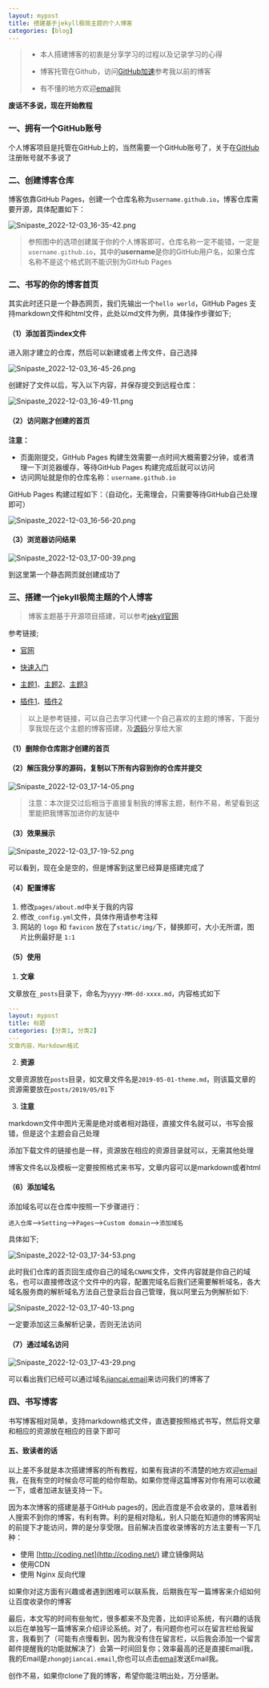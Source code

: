```yaml
---
layout: mypost
title: 搭建基于jekyll极简主题的个人博客
categories: [blog]
---
```


> - 本人搭建博客的初衷是分享学习的过程以及记录学习的心得
>
> - 博客托管在Github，访问[GitHub加速](https://jiancai.life/posts/2022/12/03/%E5%9B%BD%E5%86%85%E8%AE%BF%E9%97%AEGitHub%E5%8A%A0%E9%80%9F.html)参考我以前的博客
> - 有不懂的地方欢迎[email](mailto:zhong@jiancai.email )我

**废话不多说，现在开始教程**

### 一、拥有一个GitHub账号

个人博客项目是托管在GitHub上的，当然需要一个GitHub账号了，关于在[GitHub](github.com)注册账号就不多说了

### 二、创建博客仓库

博客依靠GitHub Pages，创建一个仓库名称为`username.github.io`，博客仓库需要开源，具体配置如下：

![Snipaste_2022-12-03_16-35-42.png](Snipaste_2022-12-03_16-35-42.png)

> 参照图中的选项创建属于你的个人博客即可，仓库名称一定不能错，一定是`username.github.io`，其中的**username**是你的GitHub用户名，如果仓库名称不是这个格式则不能识别为GitHub Pages

### 二、书写的你的博客首页

其实此时还只是一个静态网页，我们先输出一个`hello world`，GitHub Pages 支持markdown文件和html文件，此处以md文件为例，具体操作步骤如下;

#### （1）添加首页index文件

进入刚才建立的仓库，然后可以新建或者上传文件，自己选择

![Snipaste_2022-12-03_16-45-26.png](Snipaste_2022-12-03_16-45-26.png)

创建好了文件以后，写入以下内容，并保存提交到远程仓库：

![Snipaste_2022-12-03_16-49-11.png](Snipaste_2022-12-03_16-49-11.png)

#### （2）访问刚才创建的首页

**注意：**

- 页面刚提交，GitHub Pages 构建生效需要一点时间大概需要2分钟，或者清理一下浏览器缓存，等待GitHub Pages 构建完成后就可以访问
- 访问网址就是你的仓库名称：`username.github.io`

GitHub Pages 构建过程如下：（自动化，无需理会，只需要等待GitHub自己处理即可）

![Snipaste_2022-12-03_16-56-20.png](Snipaste_2022-12-03_16-56-20.png)

#### （3）浏览器访问结果

![Snipaste_2022-12-03_17-00-39.png](Snipaste_2022-12-03_17-00-39.png)

到这里第一个静态网页就创建成功了

### 三、搭建一个jekyll极简主题的个人博客

> 博客主题基于开源项目搭建，可以参考[jekyll官网](https://www.jekyll.com.cn/)

参考链接;

- [官网](https://www.jekyll.com.cn/)
- [快速入门](https://www.jekyll.com.cn/docs/)

- [主题1](http://jekyllthemes.org/)、[主题2](https://jekyllthemes.io/)、[主题3](https://jamstackthemes.dev/ssg/jekyll/)
- [插件1](https://github.com/topics/jekyll-plugin)、[插件2](https://github.com/planetjekyll/awesome-jekyll-plugins)

> 以上是参考链接，可以自己去学习代建一个自己喜欢的主题的博客，下面分享我现在这个主题的博客搭建，及[源码](blog-demo.rar)分享给大家

#### （1）删除你仓库刚才创建的首页

#### （2）解压我分享的源码，复制以下所有内容到你的仓库并提交

![Snipaste_2022-12-03_17-14-05.png](Snipaste_2022-12-03_17-14-05.png)

> 注意：本次提交过后相当于直接复制我的博客主题，制作不易，希望看到这里能把我博客加进你的友链中

#### （3）效果展示

![Snipaste_2022-12-03_17-19-52.png](Snipaste_2022-12-03_17-19-52.png)

可以看到，现在全是空的，但是博客到这里已经算是搭建完成了

#### （4）配置博客

1. 修改`pages/about.md`中关于我的内容
2. 修改`_config.yml`文件，具体作用请参考注释
6. 网站的 `logo` 和 `favicon` 放在了`static/img/`下，替换即可，大小无所谓，图片比例最好是 `1:1`

#### （5）使用

1. **文章**

文章放在`_posts`目录下，命名为`yyyy-MM-dd-xxxx.md`，内容格式如下

```yaml
---
layout: mypost
title: 标题
categories: [分类1, 分类2]
---
文章内容，Markdown格式
```

2. **资源**

文章资源放在`posts`目录，如文章文件名是`2019-05-01-theme.md`，则该篇文章的资源需要放在`posts/2019/05/01`下

3. **注意**

markdown文件中图片无需是绝对或者相对路径，直接文件名就可以，书写会报错，但是这个主题会自己处理

添加下载文件的链接也是一样，资源放在相应的资源目录就可以，无需其他处理

博客文件名以及模板一定要按照格式来书写，文章内容可以是markdown或者html

#### （6）添加域名

添加域名可以在仓库中按照一下步骤进行：

`进入仓库`-->`Setting`-->`Pages`-->`Custom domain`-->`添加域名`

具体如下;

![Snipaste_2022-12-03_17-34-53.png](Snipaste_2022-12-03_17-34-53.png)

此时我们仓库的首页回生成你自己的域名`CNAME`文件，文件内容就是你自己的域名，也可以直接修改这个文件中的内容，配置完域名后我们还需要解析域名，各大域名服务商的解析域名方法自己登录后台自己管理，我以阿里云为例解析如下:

![Snipaste_2022-12-03_17-40-13.png](Snipaste_2022-12-03_17-40-13.png)

一定要添加这三条解析记录，否则无法访问

#### （7）通过域名访问

![Snipaste_2022-12-03_17-43-29.png](Snipaste_2022-12-03_17-43-29.png)

可以看出我们已经可以通过域名[jiancai.email](jiancai.email)来访问我们的博客了

### 四、书写博客

书写博客相对简单，支持markdown格式文件，直选要按照格式书写，然后将文章和相应的资源放在相应的目录下即可

#### 五、致读者的话

以上差不多就是本次搭建博客的所有教程，如果有我讲的不清楚的地方欢迎[email](mailto:zhong@jiancai.email)我，在我有空的时候会尽可能的给你帮助。如果你觉得这篇博客对你有用可以收藏一下，或者加进友链支持一下。

因为本次博客的搭建是基于GitHub pages的，因此百度是不会收录的，意味着别人搜索不到你的博客，有利有弊。利的是相对隐私，别人只能在知道你的博客网址的前提下才能访问，弊的是分享受限。目前解决百度收录博客的方法主要有一下几种：

- 使用 [http://coding.net](http://coding.net/) 建立镜像网站
- 使用CDN
- 使用 Nginx 反向代理

如果你对这方面有兴趣或者遇到困难可以联系我，后期我在写一篇博客来介绍如何让百度收录你的博客

最后，本文写的时间有些匆忙，很多都来不及完善，比如评论系统，有兴趣的话我以后在单独写一篇博客来介绍评论系统。对了，有问题你也可以在留言栏给我留言，我看到了（可能有点慢看到，因为我没有住在留言栏，以后我会添加一个留言邮件提醒我的功能就解决了）会第一时间回复你；效率最高的还是直接Email我，我的Email是`zhong@jiancai.email`,你也可以点击[email](mailto:zhong@jiancai.email)发送Email我。

创作不易，如果你clone了我的博客，希望你能注明出处，万分感谢。
